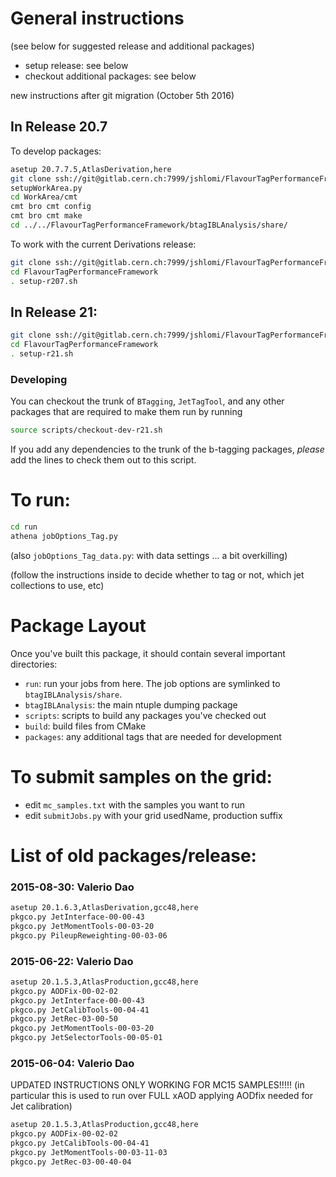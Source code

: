 General instructions
====================

(see below for suggested release and additional packages)

 - setup release:  see below
 - checkout additional packages: see below

new instructions after git migration (October 5th 2016)

In Release 20.7
---------------

To develop packages:

```sh
asetup 20.7.7.5,AtlasDerivation,here
git clone ssh://git@gitlab.cern.ch:7999/jshlomi/FlavourTagPerformanceFramework.git
setupWorkArea.py
cd WorkArea/cmt
cmt bro cmt config
cmt bro cmt make
cd ../../FlavourTagPerformanceFramework/btagIBLAnalysis/share/
```

To work with the current Derivations release:

```sh
git clone ssh://git@gitlab.cern.ch:7999/jshlomi/FlavourTagPerformanceFramework.git
cd FlavourTagPerformanceFramework
. setup-r207.sh
```

In Release 21:
--------------

```sh
git clone ssh://git@gitlab.cern.ch:7999/jshlomi/FlavourTagPerformanceFramework.git
cd FlavourTagPerformanceFramework
. setup-r21.sh
```

### Developing ###

You can checkout the trunk of `BTagging`, `JetTagTool`, and any other packages that are required to make them run by running

```sh
source scripts/checkout-dev-r21.sh
```

If you add any dependencies to the trunk of the b-tagging packages,
_please_ add the lines to check them out to this script.

To run:
=======

```sh
cd run
athena jobOptions_Tag.py
```

(also `jobOptions_Tag_data.py`: with data settings ... a bit overkilling)

(follow the instructions inside to decide whether to tag or not, which jet collections to use, etc)

Package Layout
==============

Once you've built this package, it should contain several important
directories:

 - `run`: run your jobs from here. The job options are symlinked to
          `btagIBLAnalysis/share`.
 - `btagIBLAnalysis`: the main ntuple dumping package
 - `scripts`: scripts to build any packages you've checked out
 - `build`: build files from CMake
 - `packages`: any additional tags that are needed for development


To submit samples on the grid:
==============================

 - edit `mc_samples.txt` with the samples you want to run
 - edit `submitJobs.py` with your grid usedName, production suffix


List of old packages/release:
=============================

### 2015-08-30:  Valerio Dao ###

```sh
asetup 20.1.6.3,AtlasDerivation,gcc48,here
pkgco.py JetInterface-00-00-43
pkgco.py JetMomentTools-00-03-20
pkgco.py PileupReweighting-00-03-06
```

### 2015-06-22:  Valerio Dao ###
```sh
asetup 20.1.5.3,AtlasProduction,gcc48,here 
pkgco.py AODFix-00-02-02
pkgco.py JetInterface-00-00-43
pkgco.py JetCalibTools-00-04-41
pkgco.py JetRec-03-00-50
pkgco.py JetMomentTools-00-03-20
pkgco.py JetSelectorTools-00-05-01
```

### 2015-06-04:  Valerio Dao ###
UPDATED INSTRUCTIONS ONLY WORKING FOR MC15 SAMPLES!!!!!
(in particular this is used to run over FULL xAOD applying AODfix needed for Jet calibration)

```sh
asetup 20.1.5.3,AtlasProduction,gcc48,here 
pkgco.py AODFix-00-02-02
pkgco.py JetCalibTools-00-04-41
pkgco.py JetMomentTools-00-03-11-03
pkgco.py JetRec-03-00-40-04
```
